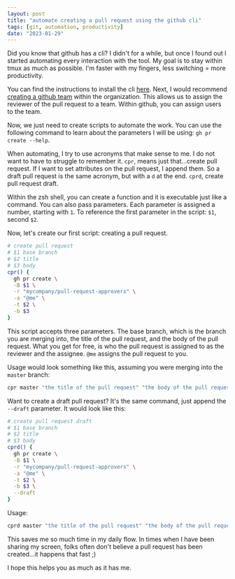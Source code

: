 ```yaml
---
layout: post
title: "automate creating a pull request using the github cli"
tags: [git, automation, productivity]
date: "2023-01-29"
---
```


Did you know that github has a cli? I didn't for a while, but once I found out I started automating every interaction with the tool. My goal is to stay within tmux as much as possible. I'm faster with my fingers, less switching = more productivity.

You can find the instructions to install the cli [here](https://github.com/cli/cli#installation). Next, I would recommend [creating a github team](https://docs.github.com/en/organizations/organizing-members-into-teams/creating-a-team) within the organization. This allows us to assign the reviewer of the pull request to a team. Within github, you can assign users to the team.

Now, we just need to create scripts to automate the work. You can use the following command to learn about the parameters I will be using: `gh pr create --help`.

When automating, I try to use acronyms that make sense to me. I do not want to have to struggle to remember it. `cpr`, means just that...create pull request. If I want to set attributes on the pull request, I append them. So a draft pull request is the same acronym, but with a `d` at the end. `cprd`, create pull request draft.

Within the zsh shell, you can create a function and it is executable just like a command. You can also pass parameters. Each parameter is assigned a number, starting with `1`. To reference the first parameter in the script: `$1`, second `$2`.

Now, let's create our first script: creating a pull request.

```sh
# create pull request
# $1 base branch
# $2 title
# $3 body
cpr() {
  gh pr create \
  -B $1 \
  -r "mycompany/pull-request-approvers" \
  -a "@me" \
  -t $2 \
  -b $3
}
```

This script accepts three parameters. The base branch, which is the branch you are merging into, the title of the pull request, and the body of the pull request. What you get for free, is who the pull request is assigned to as the reviewer and the assignee. `@me` assigns the pull request to you.

Usage would look something like this, assuming you were merging into the `master` branch:

```sh
cpr master "the title of the pull request" "the body of the pull request"
```

Want to create a draft pull request? It's the same command, just append the `--draft` parameter. It would look like this:

```sh
# create pull request draft
# $1 base branch
# $2 title
# $3 body
cprd() {
  gh pr create \
  -B $1 \
  -r "mycompany/pull-request-approvers" \
  -a "@me" \
  -t $2 \
  -b $3 \
  --draft
}
```

Usage:

```sh
cprd master "the title of the pull request" "the body of the pull request"
```

This saves me so much time in my daily flow. In times when I have been sharing my screen, folks often don't believe a pull request has been created...it happens that fast ;)

I hope this helps you as much as it has me.
